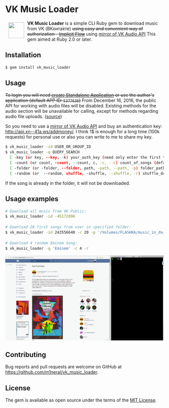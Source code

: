 # VK Music Loader

<a href="https://vk.com"><img src="https://cdn2.iconfinder.com/data/icons/vkontakte-3/154/api-vk-vkontakte-programming-128.png" align="left" hspace="10" vspace="6" width="50" height="50"></a>

**VK Music Loader** is a simple CLI Ruby gem to download music from VK (ВКонта́кте) ~~using easy and convenient way of authorization  - [Implicit Flow](https://new.vk.com/dev/implicit_flow_user)~~
using [mirror of VK Audio API](http://api.xn--41a.ws/)
This gem aimed at Ruby 2.0 or later.

## Installation

```sh
$ gem install vk_music_loader
```

## Usage

~~To login you will need [create Standalone Application](https://new.vk.com/editapp?act=create) or use the author's application (default APP ID: `5377636`)~~
From December 16, 2016, the public API for working with audio files will be disabled. 
Existing methods for the audio section will be unavailable for calling, except for methods regarding audio file uploads.
([source](source))

So you need to use a [mirror of VK Audio API](http://api.xn--41a.ws/) and buy an authentication key: http://api.xn--41a.ws/addmoney/.
I think 1$ is enough for a long time (100k requests) for personal use or also you can write to me to share my key.

```sh
$ vk_music_loader -id USER_OR_GROUP_ID
$ vk_music_loader -q QUERY_SEARCH
  [ -key (or key, --key, -k) your_auth_key (need only enter the first time after it is saved) ]
  [ -count (or count, -count, --count, c, -c, --c) count_of_songs (default: 300) ]
  [ -folder (or -folder, --folder, path, -path, --path, -p) folder_path_to_download_music (default: 'music') ]
  [ -random (or  --random, shuffle, -shuffle, --shuffle, -r) shuffle_download_flag (default: false) ]
```

If the song is already in the folder, it will not be downloaded.
## Usage examples
```sh
# Download all music from VK Public:
$ vk_music_loader -id -45172096

# Download 20 first songs from user in specified folder:
$ vk_music_loader -id 243556640 -с 20 -p '/Volumes/FLASHKA/music_in_da_bass_car'

# Download 4 random Eminem Song:
$ vk_music_loader -q 'Eminem' -c 4 -r
```
![](https://github.com/m1neral/vk_music_loader/blob/gh-wiki/wiki_src/record.gif)

## Contributing

Bug reports and pull requests are welcome on GitHub at https://github.com/m1neral/vk_music_loader.


## License

The gem is available as open source under the terms of the [MIT License](http://opensource.org/licenses/MIT).

